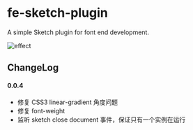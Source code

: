 # fe-sketch-plugin
A simple Sketch plugin for font end development.

![effect](https://ohc0m0ub0.qnssl.com/1aa80a79376eac11209dab42899138181512653717478.gif)

## ChangeLog
#### 0.0.4
- 修复 CSS3 linear-gradient 角度问题
- 修复 font-weight
- 监听 sketch close document 事件，保证只有一个实例在运行

